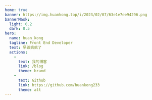```yaml
---
home: true
banner: https://img.huankong.top/i/2023/02/07/63e1e7ee94296.png
bannerMask: 
  light: 0.2
  dark: 0.5
hero: 
  name: huan_kong
  tagline: Front End Developer
  text: 早该疯疯了
  actions: 
    - 
      text: 我的博客
      link: /blog
      theme: brand
    - 
      text: Github
      link: https://github.com/huankong233
      theme: alt
---
```

